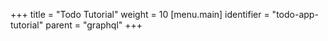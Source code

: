 +++
title = "Todo Tutorial"
weight = 10
[menu.main]
  identifier = "todo-app-tutorial"
  parent = "graphql"
+++